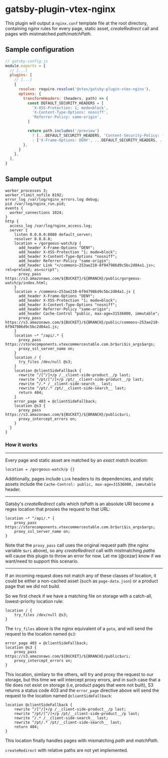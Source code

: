# gatsby-plugin-vtex-nginx

This plugin will output a `nginx.conf` template file at the root directory, containing *nginx* rules for every page, static asset, *createRedirect* call and pages with mistmatched *path*/*matchPath*.

## Sample configuration


```js
// gatsby-config.js
module.exports = {
  // [...]
  plugins: [
    // [...]
    {
      resolve: require.resolve('@vtex/gatsby-plugin-vtex-nginx'),
      options: {
        transformHeaders: (headers, path) => {
          const DEFAULT_SECURITY_HEADERS = [
            'X-XSS-Protection: 1; mode=block',
            'X-Content-Type-Options: nosniff',
            'Referrer-Policy: same-origin',
          ]

          return path.includes('/preview')
            ? [...DEFAULT_SECURITY_HEADERS, 'Content-Security-Policy: frame-src https://*.myvtex.com/', ...headers]
            : ['X-Frame-Options: DENY', ...DEFAULT_SECURITY_HEADERS, ...headers]
        },
      }
    },
  ],
}
```

## Sample output

```nginx
worker_processes 3;
worker_rlimit_nofile 8192;
error_log /var/log/nginx_errors.log debug;
pid /var/log/nginx_run.pid;
events {
  worker_connections 1024;
}
http {
  access_log /var/log/nginx_access.log;
  server {
    listen 0.0.0.0:8080 default_server;
    resolver 8.8.8.8;
    location = /gorgeous-watch/p {
      add_header X-Frame-Options "DENY";
      add_header X-XSS-Protection "1; mode=block";
      add_header X-Content-Type-Options "nosniff";
      add_header Referrer-Policy "same-origin";
      add_header Link "</commons~253ae210-6f947986d9c5bc2d04a1.js>; rel=preload; as=script";
      proxy_pass https://s3.amazonaws.com/${BUCKET}/${BRANCH}/public/gorgeous-watch/p/index.html;
    }
    location = /commons~253ae210-6f947986d9c5bc2d04a1.js {
      add_header X-Frame-Options "DENY";
      add_header X-XSS-Protection "1; mode=block";
      add_header X-Content-Type-Options "nosniff";
      add_header Referrer-Policy "same-origin";
      add_header Cache-Control "public, max-age=31536000, immutable";
      proxy_pass https://s3.amazonaws.com/${BUCKET}/${BRANCH}/public/commons~253ae210-6f947986d9c5bc2d04a1.js;
    }
    location ~* ^/api/.* {
      proxy_pass https://storecomponents.vtexcommercestable.com.br$uri$is_args$args;
      proxy_ssl_server_name on;
    }
    location / {
      try_files /dev/null @s3;
    }
    location @clientSideFallback {
      rewrite ^/[^/]+/p /__client-side-product__/p last;
      rewrite ^/pt/[^/]+/p /pt/__client-side-product__/p last;
      rewrite ^/.* /__client-side-search__ last;
      rewrite ^/pt/.* /pt/__client-side-search__ last;
      return 404;
    }
    error_page 403 = @clientSideFallback;
    location @s3 {
      proxy_pass https://s3.amazonaws.com/${BUCKET}/${BRANCH}/public$uri;
      proxy_intercept_errors on;
    }
  }
}
```

### How it works

---

Every page and static asset are matched by an *exact match location*:
```nginx
location = /gorgeous-watch/p {}
```

Additionally, pages include `Link` headers to its dependencies, and static assets include the `Cache-Control: public, max-age=31536000, immutable` header.

---

Gatsby's *createRedirect* calls which *toPath* is an absolute URI become a regex location that proxies the request to that URL:

```nginx
location ~* ^/api/.* {
    proxy_pass https://storecomponents.vtexcommercestable.com.br$uri$is_args$args;
    proxy_ssl_server_name on;
}
```

Note that the `proxy_pass` call uses the original request path (the *nginx* variable `$uri` above), so any *createRedirect* call with mistmatching *paths* will cause this plugin to throw an error for now. Let me (@cezar) know if we want/need to support this scenario.

---

If an incoming request does not match any of these classes of location, it could be either a non-cached asset (such as `page-data.json`) or a product page that we did not build.

So we first check if we have a matching file on storage with a catch-all, lowest-priority location rule:

```nginx
location / {
    try_files /dev/null @s3;
}
```

The `try_files` above is the nginx equivalent of a `goto`, and will send the request to the location named `@s3`:

```nginx
error_page 403 = @clientSideFallback;
location @s3 {
    proxy_pass https://s3.amazonaws.com/${BUCKET}/${BRANCH}/public$uri;
    proxy_intercept_errors on;
}
```

This location, similary to the others, will try and proxy the request to our storage, but this time we will intercept proxy errors, and in such case that a file does not exist on storage (i.e, product pages that were not built), S3 returns a status code 403 and the `error_page` directive above will send the request to the location named `@clientSideFallback`:

```nginx
location @clientSideFallback {
    rewrite ^/[^/]+/p /__client-side-product__/p last;
    rewrite ^/pt/[^/]+/p /pt/__client-side-product__/p last;
    rewrite ^/.* /__client-side-search__ last;
    rewrite ^/pt/.* /pt/__client-side-search__ last;
    return 404;
}
```

This location finally handles pages with mismatching *path* and *matchPath*.

`createRedirect` with relative paths are not yet implemented. 

